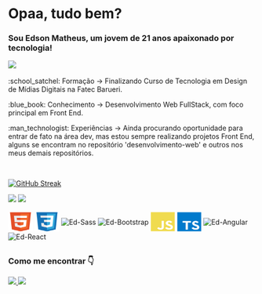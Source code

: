 # Opaa, tudo bem?
### Sou Edson Matheus, um jovem de 21 anos apaixonado por tecnologia!   
<img width="165" heigh src="https://i.picasion.com/pic92/9cf3308c6ba9ee0a6bd43df12143b10c.gif" />

<br>
<p>:school_satchel: Formação -> Finalizando Curso de Tecnologia em Design de Mídias Digitais na Fatec Barueri.</p>
<p>:blue_book: Conhecimento -> Desenvolvimento Web FullStack, com foco principal em Front End.</p>
<p>:man_technologist: Experiências -> Ainda procurando oportunidade para entrar de fato na área dev, mas estou sempre realizando projetos Front End, alguns se encontram no repositório 'desenvolvimento-web' e outros nos meus demais repositórios.</p>
<br>

<!-- Github Streak -->
[![GitHub Streak](https://streak-stats.demolab.com/?user=ed-matheus)](https://git.io/streak-stats)

<!-- Github Stats -->
<div>
    <img height="210em" src="https://github-readme-stats.vercel.app/api?username=ed-matheus&show_icons=true&theme=github_dark" />
    <img height="210em" src="https://github-readme-stats.vercel.app/api/top-langs/?username=ed-matheus&show_icons=true&theme=github_dark&size_weight=0.5&count_weight=0.5">
</div>    

<div style="display: inline_block"><br>
  <img align="center" alt="Ed-HTML" height="40" width="50" src="https://raw.githubusercontent.com/devicons/devicon/master/icons/html5/html5-original.svg">
  <img align="center" alt="Ed-CSS" height="40" width="50" src="https://raw.githubusercontent.com/devicons/devicon/master/icons/css3/css3-original.svg">
  <img align="center" alt="Ed-Sass" height="40" width="50" src="https://cdn.jsdelivr.net/gh/devicons/devicon/icons/sass/sass-original.svg">
  <img align="center" alt="Ed-Bootstrap" height="50" width="60" src="https://cdn.jsdelivr.net/gh/devicons/devicon/icons/bootstrap/bootstrap-original.svg" />
  <img align="center" alt="Ed-Js" height="40" width="50" src="https://raw.githubusercontent.com/devicons/devicon/master/icons/javascript/javascript-plain.svg">
  <img align="center" alt="Ed-Ts" height="40" width="50" src="https://raw.githubusercontent.com/devicons/devicon/master/icons/typescript/typescript-plain.svg">
  <img align="center" alt="Ed-Angular" height="40" width="50" src="https://cdn.jsdelivr.net/gh/devicons/devicon/icons/angularjs/angularjs-plain.svg">
  <img align="center" alt="Ed-React" height="40" width="50" src="https://cdn.jsdelivr.net/gh/devicons/devicon/icons/react/react-original.svg">
</div>

## 
### Como me encontrar :point_down:

<div style="display: flex; justify-content: between;">
    <div>
        <a href="https://www.linkedin.com/in/edson-matheus-b5a0171ba/" target="_blank" rel="noopener noreferrer">
            <img src="https://img.shields.io/badge/LinkedIn-0077B5?style=for-the-badge&logo=linkedin&logoColor=white" />
        </a>
        <a href="https://www.instagram.com/ed.matheuss/" target="_blank" rel="noopener noreferrer">
            <img src="https://img.shields.io/badge/Instagram-E4405F?style=for-the-badge&logo=instagram&logoColor=white" />
        </a>
        <!--
        <a href = "mailto:edsonmatheus02@hotmail.com" target="_blank">
            <img src="https://img.shields.io/badge/Microsoft_Outlook-0078D4?style=for-the-badge&logo=microsoft-outlook&logoColor=white">
        </a>
        -->
    </div>
</div
